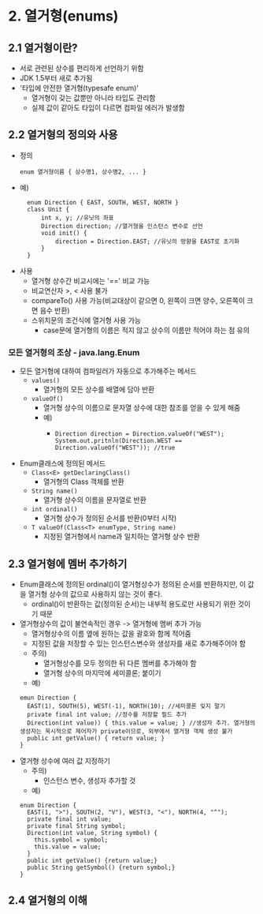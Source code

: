 # 2. 열거형(enums)
## 2.1 열거형이란?
* 서로 관련된 상수를 편리하게 선언하기 위함
* JDK 1.5부터 새로 추가됨
* '타입에 안전한 열거형(typesafe enum)'
  * 열거형이 갖는 값뿐만 아니라 타입도 관리함
  * 실제 값이 같아도 타입이 다르면 컴파일 에러가 발생함

## 2.2 열거형의 정의와 사용
* 정의
    ```
    enum 열거형이름 { 상수명1, 상수명2, ... }
* 예)
  ```
    enum Direction { EAST, SOUTH, WEST, NORTH }
    class Unit {
        int x, y; //유닛의 좌표
        Direction direction; //열거형을 인스턴스 변수로 선언
        void init() {
            direction = Direction.EAST; //유닛의 방향을 EAST로 초기화
        }
    }
* 사용
  * 열거형 상수간 비교시에는 '==' 비교 가능
  * 비교연산자 >, < 사용 불가
  * compareTo() 사용 가능(비교대상이 같으면 0, 왼쪽이 크면 양수, 오른쪽이 크면 음수 반환)
  * 스위치문의 조건식에 열거형 사용 가능
    * case문에 열거형의 이름은 적지 않고 상수의 이름만 적어야 하는 점 유의

### 모든 열거형의 조상 - java.lang.Enum
* 모든 열거형에 대하여 컴파일러가 자동으로 추가해주는 메서드
  * `values()`
    * 열거형의 모든 상수를 배열에 담아 반환
  * `valueOf()`
    * 열거형 상수의 이름으로 문자열 상수에 대한 참조를 얻을 수 있게 해줌
    * 예)
      * ```
        Direction direction = Direction.valueOf("WEST");
        System.out.pritnln(Direction.WEST == Direction.valueOf("WEST")); //true
* Enum클래스에 정의된 메서드
  * `Class<E> getDeclaringClass()`
    * 열거형의 Class 객체를 반환
  * `String name()`
    * 열거형 상수의 이름을 문자열로 반환
  * `int ordinal()`
    * 열거형 상수가 정의된 순서를 반환(0부터 시작)
  * `T valueOf(Class<T> enumType, String name)`
    * 지정된 열거형에서 name과 일치하는 열거형 상수 반환

## 2.3 열거형에 멤버 추가하기
* Enum클래스에 정의된 ordinal()이 열거형상수가 정의된 순서를 반환하지만, 이 값을 열거형 상수의 값으로 사용하지 않는 것이 좋다.
  * ordinal()이 반환하는 값(정의된 순서)는 내부적 용도로만 사용되기 위한 것이기 때문
* 열거형상수의 값이 불연속적인 경우 -> 열거형에 멤버 추가 가능
  * 열거형상수의 이름 옆에 원하는 값을 괄호와 함께 적어줌
  * 지정된 값을 저장할 수 있는 인스턴스변수와 생성자를 새로 추가해주어야 함
  * 주의)
    * 열거형상수를 모두 정의한 뒤 다른 멤버를 추가해야 함
    * 열거형 상수의 마지막에 세미콜론; 붙이기
  * 예)
  ```
  emun Direction {
    EAST(1), SOUTH(5), WEST(-1), NORTH(10); //세미콜론 잊지 말기
    private final int value; //정수를 저장할 필드 추가
    Direction(int value)) { this.value = value; } //생성자 추가. 열거형의 생성자는 묵시적으로 제어자가 private이므로, 외부에서 열거형 객체 생성 불가
    public int getValue() { return value; }
  }
* 열거형 상수에 여러 값 지정하기
  * 주의)
    * 인스턴스 변수, 생성자 추가할 것
  * 예)
  ```
  enum Direction {
    EAST(1, ">"), SOUTH(2, "V"), WEST(3, "<"), NORTH(4, "^");
    private final int value;
    private final String symbol;
    Direction(int value, String symbol) {
      this.symbol = symbol;
      this.value = value;
    }
    public int getValue() {return value;}
    public String getSymbol() {return symbol;}
  }

## 2.4 열거형의 이해